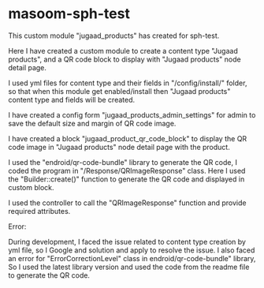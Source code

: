 # masoom-sph-test

This custom module "jugaad_products" has created for sph-test.

Here I have created a custom module to create a content type "Jugaad products", and a QR code block to display with "Jugaad products" node detail page.

I used yml files for content type and their fields in "/config/install/" folder, so that when this module get enabled/install then "Jugaad products" content type and fields will be created.

I have created a config form "jugaad_products_admin_settings" for admin to save the default size and margin of QR code image.

I have created a block "jugaad_product_qr_code_block" to display the QR code image in "Jugaad products" node detail page with the product.

I used the "endroid/qr-code-bundle" library to generate the QR code, I coded the program in "/Response/QRImageResponse" class. Here I used the "Builder::create()" function to generate the QR code and displayed in custom block.

I used the controller to call the "QRImageResponse" function and provide required attributes.

Error:

During development, I faced the issue related to content type creation by yml file, so I Google and solution and apply to resolve the issue.
I also faced an error for "ErrorCorrectionLevel" class in endroid/qr-code-bundle" library, So I used the latest library version and used the code from the readme file to generate the QR code.
